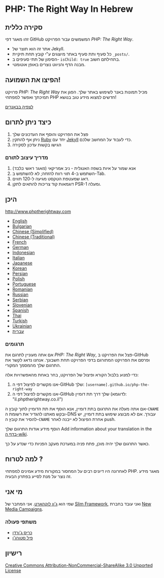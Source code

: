 # PHP: The Right Way In Hebrew

## סקירה כללית

זהו מאגר דפי GitHub המשמשים עבור הפרויקט _PHP: The Right Way_.

* אתר זה הוא תוצר של Jekyll.
* כל סעיף ותת סעיף באתר מיוצגים ע"י קובץ תחת תיקיית `_posts/`.
* הסימון של תתי סעיפים ב- `isChild: true` בתחילתם חשוב.
* מבנה הדף והניווט נוצרים באופן אוטומטי.

## הפיצו את השמועה!

פרויקט _PHP: The Right Way_ מכיל תמונות באנר לשימוש באתר שלך. הפגן את תמיכתך ואפשר למפתחי PHP חדשים למצוא מידע טוב בנושא!

[לצפיה בבאנרים](http://www.phptherightway.com/banners.html)

## כיצד ניתן לתרום

1. פצל את הפרויקט והוסף את העדכונים שלך
2. ניתן אף להתקין [Ruby](https://rvm.io/rvm/install/) יחד עם [Jekyll](https://github.com/mojombo/jekyll/) כדי לעבוד על המחשב שלכם.
3. הגישו בקשות עדכון לסקירה

### מדריך עיצוב לתורם

1. אנא שמור על איות בשפה האנגלית - ניב אמריקאי (*מאגר ראשי בלבד*)
2. השתמש ב-4 תווי רווח להזחה; לא להשתמש ב-Tab.
3. דאג שמעטפת הטקסט מגיעה ל-120 תווים.
4. דוגמאות קוד צריכות להתאים לתקן PSR-1 ומעלה.

## היכן

<http://www.phptherightway.com>

* [English](http://www.phptherightway.com)
* [Bulgarian](http://bg.phptherightway.com)
* [Chinese (Simplified)](http://laravel-china.github.io/php-the-right-way/)
* [Chinese (Traditional)](http://laravel-taiwan.github.io/php-the-right-way)
* [French](http://eilgin.github.io/php-the-right-way/)
* [German](http://rwetzlmayr.github.io/php-the-right-way)
* [Indonesian](http://id.phptherightway.com)
* [Italian](http://it.phptherightway.com)
* [Japanese](http://ja.phptherightway.com)
* [Korean](http://modernpug.github.io/php-the-right-way)
* [Persian](http://novid.github.io/php-the-right-way/)
* [Polish](http://pl.phptherightway.com)
* [Portuguese](http://br.phptherightway.com)
* [Romanian](https://bgui.github.io/php-the-right-way/)
* [Russian](http://getjump.github.io/ru-php-the-right-way)
* [Serbian](http://smatejic.github.io/php-the-right-way/)
* [Slovenian](http://sl.phptherightway.com)
* [Spanish](http://phpdevenezuela.github.io/php-the-right-way)
* [Thai](https://apzentral.github.io/php-the-right-way/)
* [Turkish](http://hkulekci.github.io/php-the-right-way/)
* [Ukrainian](http://iflista.github.com/php-the-right-way)
* [עברית](http://eranmatis.github.io/php-the-right-way)

### תרגומים

אם אתה מעוניין לתרגם את  _PHP: The Right Way_, פצל את הפרויקט ב-GitHub ופרסם את הפרויקט המתורגם בדפי הפרויקט תחת חשבונך. אנחנו נדאג לקשר את התרגום שלך מהמסמך המקורי.


כדי למנוע בלבול הקורא ופיצול של הפרויקט, בחר באחת מהאפשרויות אלה:

1. אנו מקשרים לפיצול דפי ה-GitHub שלך: `[username].github.io/php-the-right-way`
2. אנו מקשרים לפיצול דפי ה-GitHub שלך דרך תת דומיין (לדוגמא: "il.phptherightway.co.il")

אם אתה מעלה את התרגום בתת דומיין, אנא הוסף את תת הדומיין לתוך קובץ ה-`CNAME` ובקש מאתנו להגדיר את רשומת ה-DNS עבורך. אם לא מבוצע שימוש בתת דומיין, יש להסיר את קובץ ה-`CNAME` אחרת הפיצול לא ייבנה לאחר push.

הוסף מידע אודות התרגום שלך Add information about your translation in the [בדף ה-wiki](https://github.com/codeguy/php-the-right-way/wiki/Translations).

כאשר התרגום שלך יהיה מוכן, פתח פניה במערכת מעקב הפניות כדי שנדע על כך.

## למה לטרוח ?

לאחרונה היו דיונים רבים על המחסור במקורות מידע אמינים למפתחי PHP. מאגר מידע זה נוצר על מנת לסייע בפתרון הבעיה.

## מי אני

שמי הוא [ג'ון לוקהארט](http://twitter.com/codeguy). אני המחבר של  [Slim Framework](http://www.slimframework.com/), ואני עובד בחברת [New Media Campaigns](http://www.newmediacampaigns.com/).

### משתפי פעולה

* [כריס ג'ורדן](http://krisjordan.com/)
* [פיל סטורג'ן](http://philsturgeon.co.uk/)

## רישיון

[Creative Commons Attribution-NonCommercial-ShareAlike 3.0 Unported License](http://creativecommons.org/licenses/by-nc-sa/3.0/)
